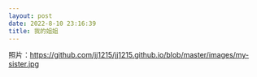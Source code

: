 ```yaml
---
layout: post
date: 2022-8-10 23:16:39
title: 我的姐姐
---
```

照片：https://github.com/jj1215/jj1215.github.io/blob/master/images/my-sister.jpg
